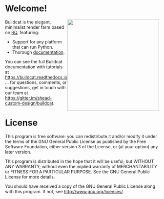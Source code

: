 # Welcome!

<img src="artwork/buildcat.png" width="300" style="float:right"/>

Buildcat is the elegant, minimalist render farm based on [RQ](http://python-rq.org), featuring:

* Support for any platform that can run Python.
* Thorough [documentation](https://buildcat.readthedocs.io).

You can see the full Buildcat documentation with tutorials at
https://buildcat.readthedocs.io ... for questions, comments, or suggestions, get
in touch with our team at https://gitter.im/shead-custom-design/buildcat.

License
=======

This program is free software: you can redistribute it and/or modify
it under the terms of the GNU General Public License as published by
the Free Software Foundation, either version 3 of the License, or
(at your option) any later version.

This program is distributed in the hope that it will be useful,
but WITHOUT ANY WARRANTY; without even the implied warranty of
MERCHANTABILITY or FITNESS FOR A PARTICULAR PURPOSE.  See the
GNU General Public License for more details.

You should have received a copy of the GNU General Public License
along with this program.  If not, see <http://www.gnu.org/licenses/>.
